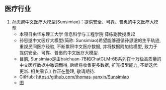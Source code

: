 ## 医疗行业

1. 孙思邈中文医疗大模型(Sunsimiao)：提供安全、可靠、普惠的中文医疗大模型
    - 本项目由华东理工大学 信息科学与工程学院 薛栋副教授发起
    - 孙思邈中文医疗大模型(简称: Sunsimiao)希望能够遵循孙思邈的生平轨迹, 重视民间医疗经验, 不断累积中文医疗数据, 并将数据附加给模型, 致力于提供安全、可靠、普惠的中文医疗大模型.
    - 目前, Sunsimiao是由baichuan-7B和ChatGLM-6B系列在十万级高质量的中文医疗数据中微调而得, 后续将收集更多数据, 扩充模型能力, 不断迭代更新. 相关细节工作正在整理, 敬请期待.
    - GitHub: https://github.com/thomas-yanxin/Sunsimiao
    - [图](https://github.com/thomas-yanxin/Sunsimiao/raw/master/image/sunsimiao.png)